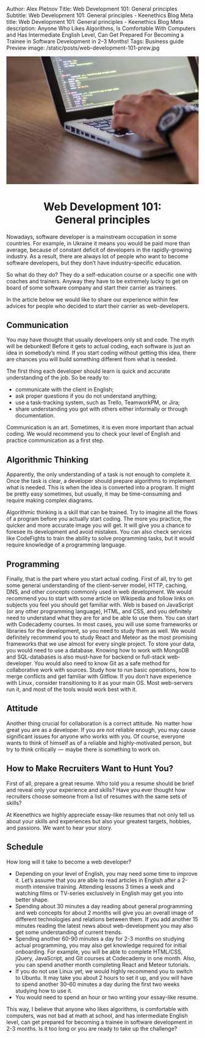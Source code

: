 Author: Alex Pletnov
Title: Web Development 101: General principles
Subtitle: Web Development 101: General principles - Keenethics Blog
Meta title: Web Development 101: General principles - Keenethics Blog
Meta description: Anyone Who Likes Algorithms, Is Comfortable With Computers and Has Intermediate English Level, Can Get Prepared For Becoming a Trainee in Software Development in 2–3 Months!
Tags: Business guide
Preview image: /static/posts/web-development-101-prew.jpg

![Web Development 101](/static/posts/web-development-101.jpg)

<h1 style="text-align: center;">Web Development 101: </br> General principles</h1>

Nowadays, software developer is a mainstream occupation in some countries. For example, in Ukraine it means you would be paid more than average, because of constant deficit of developers in the rapidly-growing industry. As a result, there are always lot of people who want to become software developers, but they don’t have industry-specific education.

So what do they do? They do a self-education course or a specific one with coaches and trainers. Anyway they have to be extremely lucky to get on board of some software company and start their carrier as trainees.

In the article below we would like to share our experience within few advices for people who decided to start their carrier as web-developers.

## Communication

You may have thought that usually developers only sit and code. The myth will be debunked! Before it gets to actual coding, each software is just an idea in somebody’s mind. If you start coding without getting this idea, there are chances you will build something different from what is needed. 

The first thing each developer should learn is quick and accurate understanding of the job. So be ready to:

- communicate with the client in English;
- ask proper questions if you do not understand anything;
- use a task-tracking system, such as Trello, TeamworkPM, or Jira;
- share understanding you got with others either informally or through documentation.

Communication is an art. Sometimes, it is even more important than actual coding. We would recommend you to check your level of English and practice communication as a first step.

## Algorithmic Thinking

Apparently, the only understanding of a task is not enough to complete it. Once the task is clear, a developer should prepare algorithms to implement what is needed. This is when the idea is converted into a program. It might be pretty easy sometimes, but usually, it may be time-consuming and require making complex diagrams.

Algorithmic thinking is a skill that can be trained. Try to imagine all the flows of a program before you actually start coding. The more you practice, the quicker and more accurate image you will get. It will give you a chance to foresee its development and avoid mistakes. You can also check services like CodeFights to train the ability to solve programming tasks, but it would require knowledge of a programming language.

## Programming

Finally, that is the part where you start actual coding. First of all, try to get some general understanding of the client-server model, HTTP, caching, DNS, and other concepts commonly used in web development. We would recommend you to start with some article on Wikipedia and follow links on subjects you feel you should get familiar with. Web is based on JavaScript (or any other programming language), HTML, and CSS, and you definitely need to understand what they are for and be able to use them. You can start with Codecademy courses. In most cases, you will use some frameworks or libraries for the development, so you need to study them as well. We would definitely recommend you to study React and Meteor as the most promising frameworks that we use almost for every single project. To store your data, you would need to use a database. Knowing how to work with MongoDB and SQL-databases is also must-have for backend or full-stack web-developer. You would also need to know Git as a safe method for collaborative work with sources. Study how to run basic operations, how to merge conflicts and get familiar with Gitflow. If you don’t have experience with Linux , consider transitioning to it as your main OS. Most web-servers run it, and most of the tools would work best with it.

## Attitude

Another thing crucial for collaboration is a correct attitude. No matter how great you are as a developer. If you are not reliable enough, you may cause significant issues for anyone who works with you. Of course, everyone wants to think of himself as of a reliable and highly-motivated person, but try to think critically  —  maybe there is something to work on.

## How to Make Recruiters Want to Hunt You?

First of all, prepare a great resume. Who told you a resume should be brief and reveal only your experience and skills? Have you ever thought how recruiters choose someone from a list of resumes with the same sets of skills? 

At Keenethics we highly appreciate essay-like resumes that not only tell us about your skills and experiences but also your greatest targets, hobbies, and passions. We want to hear your story.

## Schedule

How long will it take to become a web developer?

- Depending on your level of English, you may need some time to improve it. Let’s assume that you are able to read articles in English after a 2-month intensive training. Attending lessons 3 times a week and watching films or TV-series exclusively in English may get you into better shape.
- Spending about 30 minutes a day reading about general programming and web concepts for about 2 months will give you an overall image of different technologies and relations between them. If you add another 15 minutes reading the latest news about web-development you may also get some understanding of current trends.
- Spending another 60-90 minutes a day for 2-3 months on studying actual programming, you may also get knowledge required for initial onboarding. For example, you will be able to complete HTML/CSS, jQuery, JavaScript, and Git courses at Codecademy in one month. Also, you can spend another month completing React and Meteor tutorials.
- If you do not use Linux yet, we would highly recommend you to switch to Ubuntu. It may take you about 2 hours to set it up, and you will have to spend another 30–60 minutes a day during the first two weeks studying how to use it.
- You would need to spend an hour or two writing your essay-like resume.

This way, I believe that anyone who likes algorithms, is comfortable with computers, was not bad at math at school, and has intermediate English level, can get prepared for becoming a trainee in software development in 2-3 months. Is it too long or you are ready to take up the challenge?